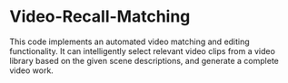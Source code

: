 # Video-Recall-Matching

This code implements an automated video matching and editing functionality. It can intelligently select relevant video clips from a video library based on the given scene descriptions, and generate a complete video work.
